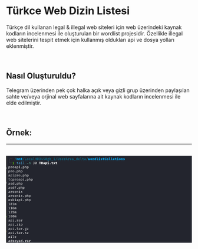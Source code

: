 # Türkce Web Dizin Listesi 

Türkçe dil kullanan legal & illegal web siteleri için web üzerindeki kaynak kodların incelenmesi ile oluşturulan bir wordlist projesidir. Özellikle illegal web sitelerini tespit etmek için kullanmış oldukları api ve dosya yolları eklenmiştir.

<br>

## Nasıl Oluşturuldu?

Telegram üzerinden pek çok halka açık veya gizli grup üzerinden paylaşılan sahte ve/veya orjinal web sayfalarına ait kaynak kodların incelenmesi ile elde edilmiştir.


<br>

## Örnek: 
<hr>
<br>
<img src="img/wordlist.png">
